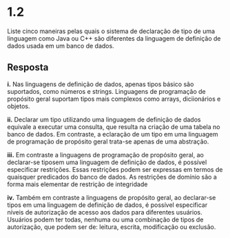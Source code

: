 # 1.2

Liste cinco maneiras pelas quais o sistema de declaração de tipo de uma linguagem como Java ou C++ são diferentes da linguagem de definição de dados usada em um banco de dados.

## Resposta

**i.** Nas linguagens de definição de dados, apenas tipos básico são suportados, como números e strings. Linguagens de programação de propósito geral suportam tipos mais complexos como arrays, diciionários e objetos.

**ii.** Declarar um tipo utilizando uma linguagem de definição de dados equivale a executar uma consulta, que resulta na criação de uma tabela no banco de dados. Em contraste, a eclaração de um tipo em uma linguagem de programação de propósito geral trata-se apenas de uma abstração.

**iii.** Em contraste a linguagens de programação de propósito geral, ao declarar-se tiposem uma linguagem de definição de dados, é possível especificar restrições. Essas restrições podem ser expressas em termos de quaisquer predicados do banco de dados. As restrições de domínio são a forma mais elementar de restrição de integridade

**iv.** Também em contraste a linguagens de propósito geral, ao declarar-se tipos em uma linguagem de definição de dados, é possível especificar níveis de autorização de acesso aos dados para diferentes usuários. Usuários podem ter todas, nenhuma ou uma combinação de tipos de autorização, que podem ser de: leitura, escrita, modificação ou exclusão.
